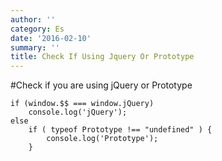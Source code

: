 ```yaml
---
author: ''
category: Es
date: '2016-02-10'
summary: ''
title: Check If Using Jquery Or Prototype
---
```

#Check if you are using jQuery or Prototype

```
if (window.$$ === window.jQuery)
    console.log('jQuery');
else
    if ( typeof Prototype !== "undefined" ) {
      	console.log('Prototype');
    }
```
